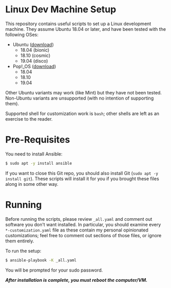 # Linux Dev Machine Setup

This repository contains useful scripts to set up a Linux development machine. They assume Ubuntu 18.04 or later, and have been tested with the following OSes:

- Ubuntu ([download](https://www.ubuntu.com/download/desktop))
  - 18.04 (bionic)
  - 18.10 (cosmic)
  - 19.04 (disco)
- Pop!_OS ([download](https://system76.com/pop))
  - 18.04
  - 18.10
  - 19.04

Other Ubuntu variants may work (like Mint) but they have not been tested. Non-Ubuntu variants are unsupported (with no intention of supporting them).

Supported shell for customization work is `bash`; other shells are left as an exercise to the reader.

# Pre-Requisites

You need to install Ansible:

```bash
$ sudo apt -y install ansible
```

If you want to close this Git repo, you should also install Git (`sudo apt -y install git`). These scripts will install it for you if you brought these files along in some other way.

# Running

Before running the scripts, please review `_all.yaml` and comment out software you don't want installed. In particular, you should examine every `*-customization.yaml` file as these contain my personal opinionated customizations; feel free to comment out sections of those files, or ignore them entirely.

To run the setup:

```bash
$ ansible-playbook -K _all.yaml
```

You will be prompted for your sudo password.

_**After installation is complete, you must reboot the computer/VM.**_
